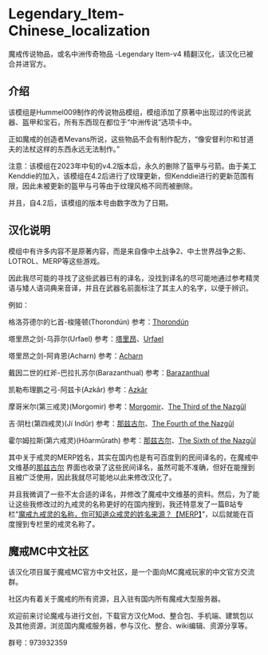 # Legendary_Item-Chinese_localization
魔戒传说物品，或名中洲传奇物品 -Legendary Item-v4 精翻汉化，该汉化已被合并进官方。

## 介绍
该模组是Hummel009制作的传说物品模组，模组添加了原著中出现过的传说武器、盔甲和宝石，所有东西现在都位于“中洲传说”选项卡中。

正如魔戒的创造者Mevans所说，这些物品不会有制作配方，“像安督利尔和甘道夫的法杖这样的东西永远无法制作。”

注意：该模组在2023年中旬的v4.2版本后，永久的删除了盔甲与弓箭。由于美工Kenddie的加入，该模组在4.2后进行了纹理更新，但Kenddie进行的更新范围有限，因此未被更新的盔甲与弓等由于纹理风格不同而被删除。

并且，自4.2后，该模组的版本号由数字改为了日期。

## 汉化说明

模组中有许多内容不是原著内容，而是来自像中土战争2、中土世界战争之影、LOTROL、MERP等这些游戏。

因此我尽可能的寻找了这些武器已有的译名，没找到译名的尽可能地通过参考精灵语与矮人语词典来音译，并且在武器名前面标注了其主人的名字，以便于辨识。

例如：

格洛芬德尔的匕首-梭隆顿(Thorondún)   参考：[Thorondún](https://aminoapps.com/c/elvish/page/item/thorondun/Kvg0_70cKIR4aon6rdd24qlBBbKqLXpGbb)

塔里昂之剑-乌菲尔(Urfael)   参考：[塔里昂](https://lotr.huijiwiki.com/wiki/%E5%A1%94%E9%87%8C%E6%98%82)、[Urfael](https://shadowofwar.fandom.com/wiki/Urfael)

塔里昂之剑-阿肯恩(Acharn)  参考：[Acharn](https://shadowofwar.fandom.com/wiki/Acharn)

戴因二世的红斧-巴拉扎苏尔(Barazanthual)  参考：[Barazanthual](https://lotr.fandom.com/wiki/D%C3%A1in_II)

凯勒布理鹏之弓-阿兹卡(Azkâr)  参考：[Azkâr](https://shadowofwar.fandom.com/wiki/Azk%C3%A2r)

摩哥米尔(第三戒灵)(Morgomir)  参考：[Morgomir](https://lotr.fandom.com/wiki/Morgomir)、[The Third of the Nazgûl](https://notionclubarchives.fandom.com/wiki/The_Third_of_the_Nazg%C3%BBl)

吉·阴杜(第四戒灵)(Jí Indûr)  参考：[那兹古尔](https://lotr.huijiwiki.com/wiki/%E9%82%A3%E5%85%B9%E5%8F%A4%E5%B0%94)、[The Fourth of the Nazgûl](https://notionclubarchives.fandom.com/wiki/The_Fourth_of_the_Nazg%C3%BBl)

霍尔姆拉斯(第六戒灵)(Hôarmûrath)  参考：[那兹古尔](https://lotr.huijiwiki.com/wiki/%E9%82%A3%E5%85%B9%E5%8F%A4%E5%B0%94)、[The Sixth of the Nazgûl](https://notionclubarchives.fandom.com/wiki/The_Sixth_of_the_Nazg%C3%BBl)

其中关于戒灵的MERP姓名，其实在国内也是有可百度到的民间译名的，在魔戒中文维基的[那兹古尔](https://lotr.huijiwiki.com/wiki/%E9%82%A3%E5%85%B9%E5%8F%A4%E5%B0%94) 界面也收录了这些民间译名，虽然可能不准确，但好在能搜到且被广泛使用，因此我就尽可能地以此来修改汉化了。

并且我微调了一些不太合适的译名，并修改了魔戒中文维基的资料。然后，为了能让这些我修改过的九戒灵的名称更好的在国内搜到，我还特意发了一篇B站专栏“[魔戒九戒灵的名称，你可知道众戒灵的姓名来源？【MERP】](https://www.bilibili.com/read/cv34627282/)”，以后就能在百度搜到专栏里的戒灵名称了。

## 魔戒MC中文社区
该汉化项目属于魔戒MC官方中文社区，是一个面向MC魔戒玩家的中文官方交流群。

社区内有着关于魔戒的所有资源，且入驻有国内所有魔戒大型服务器。

欢迎前来讨论魔戒与进行文创，下载官方汉化Mod、整合包、手机端、建筑包以及其他资源，浏览国内魔戒服务器，参与汉化、整合、wiki编辑、资源分享等。

群号：973932359
